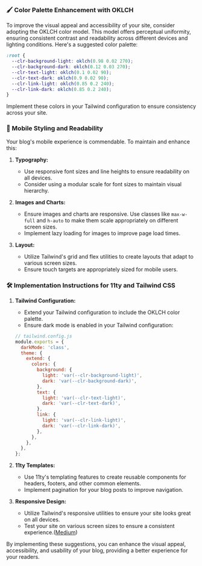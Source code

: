 
### 🖌️ Color Palette Enhancement with OKLCH

To improve the visual appeal and accessibility of your site, consider adopting the OKLCH color model. This model offers perceptual uniformity, ensuring consistent contrast and readability across different devices and lighting conditions. Here's a suggested color palette:

```css
:root {
  --clr-background-light: oklch(0.98 0.02 270);
  --clr-background-dark: oklch(0.12 0.03 270);
  --clr-text-light: oklch(0.1 0.02 90);
  --clr-text-dark: oklch(0.9 0.02 90);
  --clr-link-light: oklch(0.85 0.2 240);
  --clr-link-dark: oklch(0.85 0.2 240);
}
```

Implement these colors in your Tailwind configuration to ensure consistency across your site.

### 📱 Mobile Styling and Readability

Your blog's mobile experience is commendable. To maintain and enhance this:

1. **Typography:**

   * Use responsive font sizes and line heights to ensure readability on all devices.
   * Consider using a modular scale for font sizes to maintain visual hierarchy.

2. **Images and Charts:**

   * Ensure images and charts are responsive. Use classes like `max-w-full` and `h-auto` to make them scale appropriately on different screen sizes.
   * Implement lazy loading for images to improve page load times.

3. **Layout:**

   * Utilize Tailwind's grid and flex utilities to create layouts that adapt to various screen sizes.
   * Ensure touch targets are appropriately sized for mobile users.

### 🛠️ Implementation Instructions for 11ty and Tailwind CSS

1. **Tailwind Configuration:**

   * Extend your Tailwind configuration to include the OKLCH color palette.
   * Ensure dark mode is enabled in your Tailwind configuration:

   ```js
   // tailwind.config.js
   module.exports = {
     darkMode: 'class',
     theme: {
       extend: {
         colors: {
           background: {
             light: 'var(--clr-background-light)',
             dark: 'var(--clr-background-dark)',
           },
           text: {
             light: 'var(--clr-text-light)',
             dark: 'var(--clr-text-dark)',
           },
           link: {
             light: 'var(--clr-link-light)',
             dark: 'var(--clr-link-dark)',
           },
         },
       },
     },
   };
   ```

2. **11ty Templates:**

   * Use 11ty's templating features to create reusable components for headers, footers, and other common elements.
   * Implement pagination for your blog posts to improve navigation.

3. **Responsive Design:**

   * Utilize Tailwind's responsive utilities to ensure your site looks great on all devices.
   * Test your site on various screen sizes to ensure a consistent experience.([Medium][1])

By implementing these suggestions, you can enhance the visual appeal, accessibility, and usability of your blog, providing a better experience for your readers.

[1]: https://medium.com/%40dipeshkrj14/my-journey-with-11ty-and-tailwind-css-building-a-personal-website-bf00180aa16e?utm_source=chatgpt.com "My Journey with 11ty and Tailwind CSS: Building a ..."
